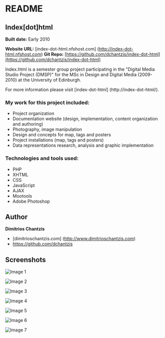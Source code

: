 # README

## Index[dot]html
**Built date:** Early 2010

**Website URL:** [index-dot-html.nfshost.com] (http://index-dot-html.nfshost.com)
**Git Repo:** [https://github.com/dchantzis/index-dot-html](https://github.com/dchantzis/index-dot-html)

Index.html is a semester group project participating in the "Digital Media Studio Project (DMSP)" for the MSc in Design and Digital Media (2009-2010) at the University of Edinburgh.

For more information please visit [index-dot-html] (http://index-dot-html/).

### My work for this project included:

* Project organization
* Documentation website (design, implementation, content organization and authoring)
* Photography, image manipulation
* Design and concepts for map, tags and posters
* Project installations (map, tags and posters)
* Data representations research, analysis and graphic implementation

### Technologies and tools used:

* PHP
* XHTML
* CSS
* JavaScript
* AJAX
* Mootools
* Adobe Photoshop

## Author

**Dimitrios Chantzis**
- [dimitrioschantzis.com] (http://www.dimitrioschantzis.com)
- <https://github.com/dchantzis>

## Screenshots
![Image 1](http://index-dot-html.nfshost.com/images/screenshots/screenshot-1.jpg)

![Image 2](http://index-dot-html.nfshost.com/images/screenshots/screenshot-2.jpg)

![Image 3](http://index-dot-html.nfshost.com/images/screenshots/screenshot-3.jpg)

![Image 4](http://index-dot-html.nfshost.com/images/screenshots/screenshot-4.jpg)

![Image 5](http://index-dot-html.nfshost.com/images/screenshots/screenshot-5.jpg)

![Image 6](http://index-dot-html.nfshost.com/images/screenshots/screenshot-6.jpg)

![Image 7](http://index-dot-html.nfshost.com/images/screenshots/screenshot-7.jpg)
